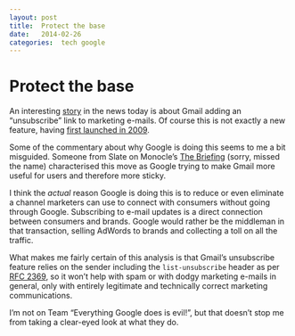 ```yaml
---
layout: post
title:  Protect the base 
date:   2014-02-26 
categories:  tech google 
---
```


# Protect the base


An interesting [story](http://techland.time.com/2014/02/25/gmail-unsubscribe/) in the news today is about Gmail adding an “unsubscribe” link to marketing e-mails. Of course this is not exactly a new feature, having [first launched in 2009](http://gmailblog.blogspot.com/2009/07/unsubscribing-made-easy.html).

Some of the commentary about why Google is doing this seems to me a bit misguided. Someone from Slate on Monocle’s [The Briefing](http://monocle.com/radio/shows/the-briefing/) (sorry, missed the name) characterised this move as Google trying to make Gmail more useful for users and therefore more sticky. 

I think the *actual* reason Google is doing this is to reduce or even eliminate a channel marketers can use to connect with consumers without going through Google. Subscribing to e-mail updates is a direct connection between consumers and brands. Google would rather be the middleman in that transaction, selling AdWords to brands and collecting a toll on all the traffic.

What makes me fairly certain of this analysis is that Gmail’s unsubscribe feature relies on the sender including the `list-unsubscribe` header as per [RFC 2369](http://www.ietf.org/rfc/rfc2369.txt), so it won’t help with spam or with dodgy marketing e-mails in general, only with entirely legitimate and technically correct marketing communications.

I’m not on Team “Everything Google does is evil!”, but that doesn’t stop me from taking a clear-eyed look at what they do.

